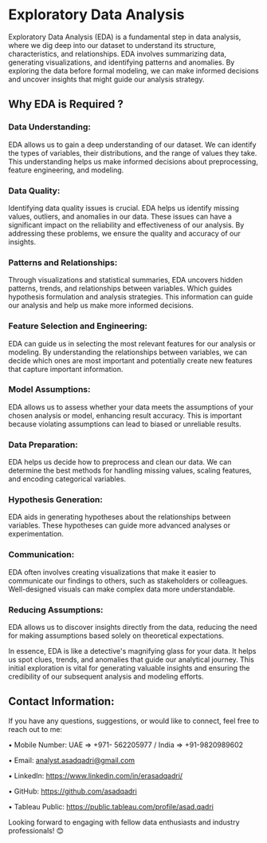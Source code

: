 # Exploratory Data Analysis

Exploratory Data Analysis (EDA) is a fundamental step in data analysis, where we dig deep into our dataset to understand its structure, characteristics, and relationships. EDA involves summarizing data, generating visualizations, and identifying patterns and anomalies. By exploring the data before formal modeling, we can make informed decisions and uncover insights that might guide our analysis strategy.

## Why EDA is Required ?

### Data Understanding:
EDA allows us to gain a deep understanding of our dataset. We can identify the types of variables, their distributions, and the range of values they take. This understanding helps us make informed decisions about preprocessing, feature engineering, and modeling.

### Data Quality:
Identifying data quality issues is crucial. EDA helps us identify missing values, outliers, and anomalies in our data. These issues can have a significant impact on the reliability and effectiveness of our analysis. By addressing these problems, we ensure the quality and accuracy of our insights.

### Patterns and Relationships:
Through visualizations and statistical summaries, EDA uncovers hidden patterns, trends, and relationships between variables. Which guides hypothesis formulation and analysis strategies. This information can guide our analysis and help us make more informed decisions.

### Feature Selection and Engineering:
EDA can guide us in selecting the most relevant features for our analysis or modeling. By understanding the relationships between variables, we can decide which ones are most important and potentially create new features that capture important information.

### Model Assumptions:
EDA allows us to assess whether your data meets the assumptions of your chosen analysis or model, enhancing result accuracy. This is important because violating assumptions can lead to biased or unreliable results.

### Data Preparation:
EDA helps us decide how to preprocess and clean our data. We can determine the best methods for handling missing values, scaling features, and encoding categorical variables.

### Hypothesis Generation:
EDA aids in generating hypotheses about the relationships between variables. These hypotheses can guide more advanced analyses or experimentation.

### Communication:
EDA often involves creating visualizations that make it easier to communicate our findings to others, such as stakeholders or colleagues. Well-designed visuals can make complex data more understandable.

### Reducing Assumptions:
EDA allows us to discover insights directly from the data, reducing the need for making assumptions based solely on theoretical expectations.

In essence, EDA is like a detective's magnifying glass for your data. It helps us spot clues, trends, and anomalies that guide our analytical journey. This initial exploration is vital for generating valuable insights and ensuring the credibility of our subsequent analysis and modeling efforts.

## Contact Information:
If you have any questions, suggestions, or would like to connect, feel free to reach out to me:

• Mobile Number: UAE => +971- 562205977 / India => +91-9820989602

• Email: analyst.asadqadri@gmail.com

• LinkedIn: https://www.linkedin.com/in/erasadqadri/

• GitHub: https://github.com/asadqadri

• Tableau Public: https://public.tableau.com/profile/asad.qadri

Looking forward to engaging with fellow data enthusiasts and industry professionals! 😊
